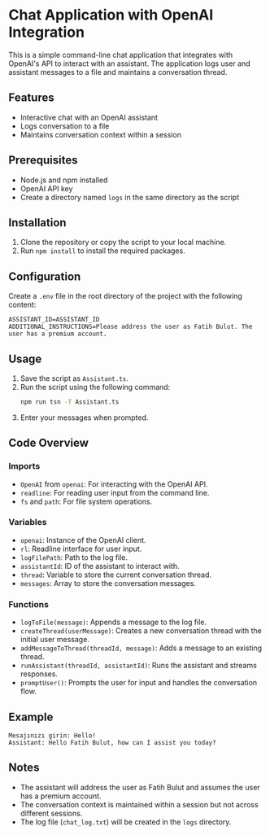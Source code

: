 
# Chat Application with OpenAI Integration

This is a simple command-line chat application that integrates with OpenAI's API to interact with an assistant. The application logs user and assistant messages to a file and maintains a conversation thread.

## Features

- Interactive chat with an OpenAI assistant
- Logs conversation to a file
- Maintains conversation context within a session

## Prerequisites

- Node.js and npm installed
- OpenAI API key
- Create a directory named `logs` in the same directory as the script

## Installation

1. Clone the repository or copy the script to your local machine.
2. Run `npm install` to install the required packages.

## Configuration

Create a `.env` file in the root directory of the project with the following content:

```plaintext
ASSISTANT_ID=ASSISTANT_ID
ADDITIONAL_INSTRUCTIONS=Please address the user as Fatih Bulut. The user has a premium account.
```

## Usage

1. Save the script as `Assistant.ts`.
2. Run the script using the following command:
   ```bash
   npm run tsn -T Assistant.ts
   ```
3. Enter your messages when prompted.

## Code Overview

### Imports

- `OpenAI` from `openai`: For interacting with the OpenAI API.
- `readline`: For reading user input from the command line.
- `fs` and `path`: For file system operations.

### Variables

- `openai`: Instance of the OpenAI client.
- `rl`: Readline interface for user input.
- `logFilePath`: Path to the log file.
- `assistantId`: ID of the assistant to interact with.
- `thread`: Variable to store the current conversation thread.
- `messages`: Array to store the conversation messages.

### Functions

- `logToFile(message)`: Appends a message to the log file.
- `createThread(userMessage)`: Creates a new conversation thread with the initial user message.
- `addMessageToThread(threadId, message)`: Adds a message to an existing thread.
- `runAssistant(threadId, assistantId)`: Runs the assistant and streams responses.
- `promptUser()`: Prompts the user for input and handles the conversation flow.

## Example

```
Mesajınızı girin: Hello!
Assistant: Hello Fatih Bulut, how can I assist you today?
```

## Notes

- The assistant will address the user as Fatih Bulut and assumes the user has a premium account.
- The conversation context is maintained within a session but not across different sessions.
- The log file (`chat_log.txt`) will be created in the `logs` directory.
